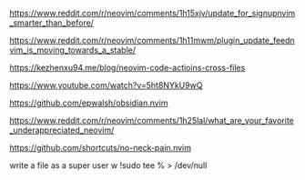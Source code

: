 https://www.reddit.com/r/neovim/comments/1h15xjv/update_for_signupnvim_smarter_than_before/

https://www.reddit.com/r/neovim/comments/1h11mwm/plugin_update_feednvim_is_moving_towards_a_stable/

https://kezhenxu94.me/blog/neovim-code-actioins-cross-files

https://www.youtube.com/watch?v=5ht8NYkU9wQ

https://github.com/epwalsh/obsidian.nvim

https://www.reddit.com/r/neovim/comments/1h25lal/what_are_your_favorite_underappreciated_neovim/

https://github.com/shortcuts/no-neck-pain.nvim

write a file as a super user
w !sudo tee % > /dev/null
